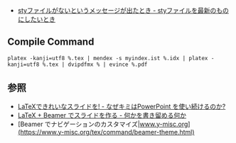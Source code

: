 

- [styファイルがないというメッセージが出たとき - styファイルを最新のものにしたいとき](https://www.biwako.shiga-u.ac.jp/sensei/kumazawa/aboutsty.html)


## Compile Command

```
platex -kanji=utf8 %.tex | mendex -s myindex.ist %.idx | platex -kanji=utf8 %.tex | dvipdfmx % | evince %.pdf
```


## 参照
- [LaTeXできれいなスライドを! - なぜキミはPowerPoint を使い続けるのか?](https://risa.is.tokushima-u.ac.jp/~tetsushi/howtomakeslides.pdf)
- [LaTeX + Beamer でスライドを作る - 何かを書き留める何か](https://xaro.hatenablog.jp/entry/2013/09/18/020615)
- [Beamer でナビゲーションのカスタマイズ|www.y-misc.org](https://www.y-misc.org/tex/command/beamer-theme.html)

